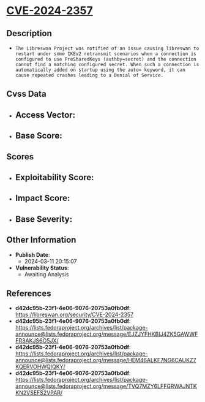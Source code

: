 
# [CVE-2024-2357](https://cve.mitre.org/cgi-bin/cvename.cgi?name=CVE-2024-2357)

## Description

- `The Libreswan Project was notified of an issue causing libreswan to restart under some IKEv2 retransmit scenarios when a connection is configured to use PreSharedKeys (authby=secret) and the connection cannot find a matching configured secret. When such a connection is automatically added on startup using the auto= keyword, it can cause repeated crashes leading to a Denial of Service.`

## Cvss Data

- **Access Vector**:
  - 
- **Base Score**:
  - 

## Scores

- **Exploitability Score**:
  - 
- **Impact Score**:
  - 
- **Base Severity**:
  - 

## Other Information

- **Publish Date**:
  - 2024-03-11 20:15:07
- **Vulnerability Status**:
  - Awaiting Analysis

## References

- **d42dc95b-23f1-4e06-9076-20753a0fb0df**: https://libreswan.org/security/CVE-2024-2357
- **d42dc95b-23f1-4e06-9076-20753a0fb0df**: https://lists.fedoraproject.org/archives/list/package-announce@lists.fedoraproject.org/message/EJZJYFHKBIJ4ZK5GAWWFFR3AKJS6O5JX/
- **d42dc95b-23f1-4e06-9076-20753a0fb0df**: https://lists.fedoraproject.org/archives/list/package-announce@lists.fedoraproject.org/message/HEM46ALKF7NG6CAUKZ7KQERVOHWQIQKY/
- **d42dc95b-23f1-4e06-9076-20753a0fb0df**: https://lists.fedoraproject.org/archives/list/package-announce@lists.fedoraproject.org/message/TVQ7MZY6LFFGRWAJNTKKN2VSEFS2VPAR/

